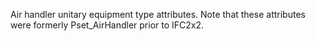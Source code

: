 ﻿Air handler unitary equipment type attributes.
Note that these attributes were formerly Pset_AirHandler prior to IFC2x2.
